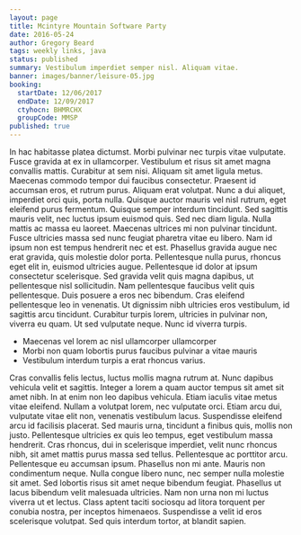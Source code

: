```yaml
---
layout: page
title: Mcintyre Mountain Software Party
date: 2016-05-24
author: Gregory Beard
tags: weekly links, java
status: published
summary: Vestibulum imperdiet semper nisl. Aliquam vitae.
banner: images/banner/leisure-05.jpg
booking:
  startDate: 12/06/2017
  endDate: 12/09/2017
  ctyhocn: BHMRCHX
  groupCode: MMSP
published: true
---
```

In hac habitasse platea dictumst. Morbi pulvinar nec turpis vitae vulputate. Fusce gravida at ex in ullamcorper. Vestibulum et risus sit amet magna convallis mattis. Curabitur at sem nisi. Aliquam sit amet ligula metus. Maecenas commodo tempor dui faucibus consectetur. Praesent id accumsan eros, et rutrum purus. Aliquam erat volutpat. Nunc a dui aliquet, imperdiet orci quis, porta nulla. Quisque auctor mauris vel nisl rutrum, eget eleifend purus fermentum. Quisque semper interdum tincidunt. Sed sagittis mauris velit, nec luctus ipsum euismod quis. Sed nec diam ligula. Nulla mattis ac massa eu laoreet. Maecenas ultrices mi non pulvinar tincidunt.
Fusce ultricies massa sed nunc feugiat pharetra vitae eu libero. Nam id ipsum non est tempus hendrerit nec et est. Phasellus gravida augue nec erat gravida, quis molestie dolor porta. Pellentesque nulla purus, rhoncus eget elit in, euismod ultricies augue. Pellentesque id dolor at ipsum consectetur scelerisque. Sed gravida velit quis magna dapibus, ut pellentesque nisl sollicitudin. Nam pellentesque faucibus velit quis pellentesque. Duis posuere a eros nec bibendum. Cras eleifend pellentesque leo in venenatis. Ut dignissim nibh ultricies eros vestibulum, id sagittis arcu tincidunt. Curabitur turpis lorem, ultricies in pulvinar non, viverra eu quam. Ut sed vulputate neque. Nunc id viverra turpis.

* Maecenas vel lorem ac nisl ullamcorper ullamcorper
* Morbi non quam lobortis purus faucibus pulvinar a vitae mauris
* Vestibulum interdum turpis a erat rhoncus varius.

Cras convallis felis lectus, luctus mollis magna rutrum at. Nunc dapibus vehicula velit et sagittis. Integer a lorem a quam auctor tempus sit amet sit amet nibh. In at enim non leo dapibus vehicula. Etiam iaculis vitae metus vitae eleifend. Nullam a volutpat lorem, nec vulputate orci. Etiam arcu dui, vulputate vitae elit non, venenatis vestibulum lacus. Suspendisse eleifend arcu id facilisis placerat. Sed mauris urna, tincidunt a finibus quis, mollis non justo. Pellentesque ultricies ex quis leo tempus, eget vestibulum massa hendrerit. Cras rhoncus, dui in scelerisque imperdiet, velit nunc rhoncus nibh, sit amet mattis purus massa sed tellus. Pellentesque ac porttitor arcu. Pellentesque eu accumsan ipsum.
Phasellus non mi ante. Mauris non condimentum neque. Nulla congue libero nunc, nec semper nulla molestie sit amet. Sed lobortis risus sit amet neque bibendum feugiat. Phasellus ut lacus bibendum velit malesuada ultricies. Nam non urna non mi luctus viverra ut et lectus. Class aptent taciti sociosqu ad litora torquent per conubia nostra, per inceptos himenaeos. Suspendisse a velit id eros scelerisque volutpat. Sed quis interdum tortor, at blandit sapien.
